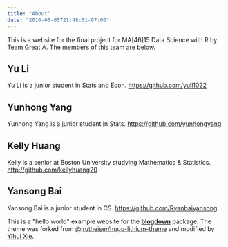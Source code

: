 ```yaml
---
title: "About"
date: "2016-05-05T21:48:51-07:00"
---
```


This is a website for the final project for MA[46]15 Data Science with R by Team Great A.
The members of this team are below.

## Yu Li

Yu Li is a junior student in Stats and Econ.
https://github.com/yuli1022

## Yunhong Yang

Yunhong Yang is a junior student in Stats.
https://github.com/yunhongyang

## Kelly Huang

Kelly is a senior at Boston University studying Mathematics & Statistics.
http://github.com/kellyhuang20

## Yansong Bai
Yansong Bai is a junior student in CS.
https://github.com/Ryanbaiyansong

This is a "hello world" example website for the [**blogdown**](https://github.com/rstudio/blogdown) package. The theme was forked from [@jrutheiser/hugo-lithium-theme](https://github.com/jrutheiser/hugo-lithium-theme) and modified by [Yihui Xie](https://github.com/yihui/hugo-lithium).
